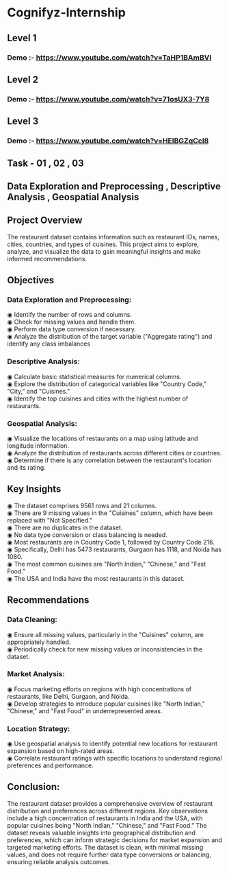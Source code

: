 # Cognifyz-Internship  


## Level  1    
### Demo :- https://www.youtube.com/watch?v=TaHP1BAmBVI
## Level  2    
### Demo :- https://www.youtube.com/watch?v=71osUX3-7Y8
## Level  3    
### Demo :- https://www.youtube.com/watch?v=HElBGZqCcl8


## Task  -  01 , 02 , 03
## Data Exploration and Preprocessing , Descriptive Analysis , Geospatial Analysis

## Project Overview
The restaurant dataset contains information such as restaurant IDs, names, cities, countries, and types of cuisines. This project aims to explore, analyze, and visualize the data to gain meaningful insights and make informed recommendations.

## Objectives

### Data Exploration and Preprocessing:
◉ Identify the number of rows and columns.<br>
◉ Check for missing values and handle them.<br>
◉ Perform data type conversion if necessary.<br>
◉ Analyze the distribution of the target variable ("Aggregate rating") and identify any class imbalances<br>

### Descriptive Analysis:
◉ Calculate basic statistical measures for numerical columns.<br>
◉ Explore the distribution of categorical variables like "Country Code," "City," and "Cuisines."<br>
◉ Identify the top cuisines and cities with the highest number of restaurants.<br>

### Geospatial Analysis:
◉ Visualize the locations of restaurants on a map using latitude and longitude information.<br>
◉ Analyze the distribution of restaurants across different cities or countries.<br>
◉ Determine if there is any correlation between the restaurant's location and its rating.<br>

## Key Insights

◉ The dataset comprises 9561 rows and 21 columns.<br>
◉ There are 9 missing values in the "Cuisines" column, which have been replaced with "Not Specified."<br>
◉ There are no duplicates in the dataset.<br>
◉ No data type conversion or class balancing is needed.<br>
◉ Most restaurants are in Country Code 1, followed by Country Code 216.<br>
◉ Specifically, Delhi has 5473 restaurants, Gurgaon has 1118, and Noida has 1080.<br>
◉ The most common cuisines are "North Indian," "Chinese," and "Fast Food."<br>
◉ The USA and India have the most restaurants in this dataset.<br>

## Recommendations

### Data Cleaning:
◉ Ensure all missing values, particularly in the "Cuisines" column, are appropriately handled.<br>
◉ Periodically check for new missing values or inconsistencies in the dataset.<br>

### Market Analysis:
◉ Focus marketing efforts on regions with high concentrations of restaurants, like Delhi, Gurgaon, and Noida.<br>
◉ Develop strategies to introduce popular cuisines like "North Indian," "Chinese," and "Fast Food" in underrepresented areas.<br>

### Location Strategy:
◉ Use geospatial analysis to identify potential new locations for restaurant expansion based on high-rated areas.<br>
◉ Correlate restaurant ratings with specific locations to understand regional preferences and performance.<br>


## Conclusion:
The restaurant dataset provides a comprehensive overview of restaurant distribution and preferences across different regions. Key observations include a high concentration of restaurants in India and the USA, with popular cuisines being "North Indian," "Chinese," and "Fast Food." The dataset reveals valuable insights into geographical distribution and preferences, which can inform strategic decisions for market expansion and targeted marketing efforts. The dataset is clean, with minimal missing values, and does not require further data type conversions or balancing, ensuring reliable analysis outcomes.

